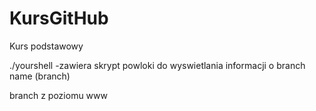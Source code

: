 # KursGitHub
Kurs podstawowy

./yourshell -zawiera skrypt powloki do wyswietlania informacji o branch name (branch)



branch z poziomu www
